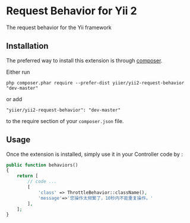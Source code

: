 Request Behavior for Yii 2
==========================
The request behavior for the Yii framework

Installation
------------

The preferred way to install this extension is through [composer](http://getcomposer.org/download/).

Either run

```
php composer.phar require --prefer-dist yiier/yii2-request-behavior "dev-master"
```

or add

```
"yiier/yii2-request-behavior": "dev-master"
```

to the require section of your `composer.json` file.


Usage
-----

Once the extension is installed, simply use it in your Controller code by  :

```php
public function behaviors()
{
    return [
        // code ...
        [
            'class' => ThrottleBehavior::className(),
            'message'=>'您操作太频繁了，10秒内不能重复操作。'
        ],
    ];
}
```